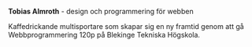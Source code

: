**Tobias Almroth** - design och programmering för webben

Kaffedrickande multisportare som skapar sig en ny framtid genom att gå Webbprogrammering 120p på Blekinge Tekniska Högskola.

